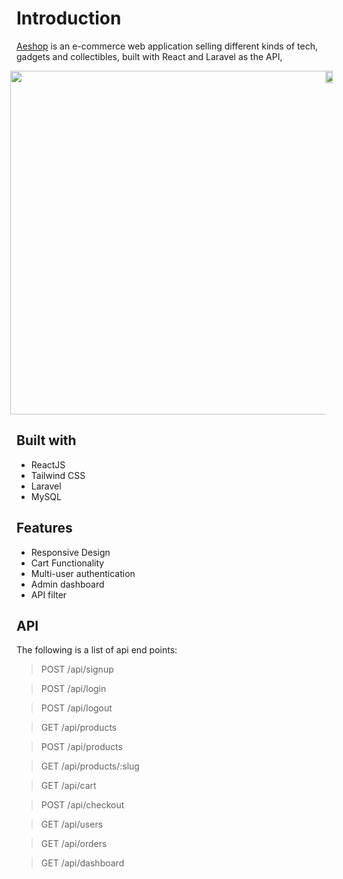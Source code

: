 # Introduction
[Aeshop](https://aeshop.vercel.app/) is an e-commerce web application selling different kinds of tech, gadgets and collectibles, built with React and Laravel as the API, 

<div style="display: flex; justify-content:center">
  <img src="https://i.ibb.co/6Z6h3Kk/aeshop-vercel-app-min.png" height="550px"/>
  <img src="https://i.ibb.co/fr7hg9t/3.jpg" width="60%"/>
</div>

## Built with
- ReactJS
- Tailwind CSS
- Laravel
- MySQL
  
## Features
- Responsive Design
- Cart Functionality
- Multi-user authentication
- Admin dashboard
- API filter
  
## API 
The following is a list of api end points:

>POST /api/signup

>POST /api/login

>POST /api/logout

>GET /api/products

>POST /api/products

>GET /api/products/:slug

>GET /api/cart

>POST /api/checkout

>GET /api/users   

>GET /api/orders

>GET /api/dashboard





